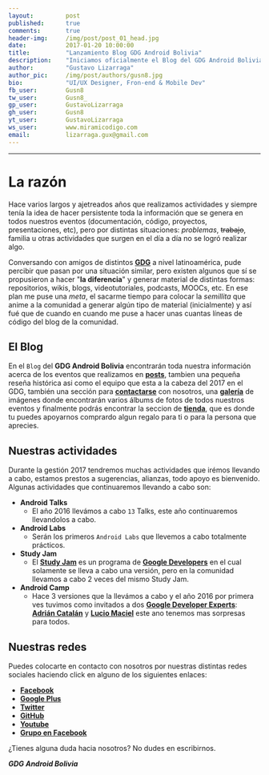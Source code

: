 ```yaml
---
layout:         post
published:      true
comments:       true
header-img:     /img/post/post_01_head.jpg
date:           2017-01-20 10:00:00
title:          "Lanzamiento Blog GDG Android Bolivia"
description:    "Iniciamos oficialmente el Blog del GDG Android Bolivia, donde tendremos persistente toda información que se genere en la comunidad."
author:         "Gustavo Lizarraga"
author_pic:     /img/post/authors/gusn8.jpg
bio:            "UI/UX Designer, Fron-end & Mobile Dev"
fb_user:        Gusn8
tw_user:        Gusn8_
gp_user:        GustavoLizarraga
gh_user:        Gusn8
yt_user:        GustavoLizarraga
ws_user:        www.miramicodigo.com
email:          lizarraga.gux@gmail.com
---
```

***
# La razón

Hace varios largos y ajetreados años que realizamos actividades y siempre tenía la idea de hacer persistente toda la información que se genera en todos nuestros eventos (documentación, código, proyectos, presentaciones, etc), pero por distintas situaciones: *problemas*, ~~trabajo~~, familia u otras actividades que surgen en el día a día no se logró realizar algo.

Conversando con amigos de distintos **[GDG](http://developers.google.com/groups/)** a nivel latinoamérica, pude percibir que pasan por una situación similar, pero existen algunos que sí se propusieron a hacer "**la diferencia**" y generar material de distintas formas: repositorios, wikis, blogs, videotutoriales, podcasts, MOOCs, etc. En ese plan me puse una *meta*, el sacarme tiempo para colocar la *semillita* que anime a la comunidad a generar algún tipo de material (inicialmente) y así fué que de cuando en cuando me puse a hacer unas cuantas líneas de código del blog de la comunidad.

## El Blog

En el `Blog` del **GDG Android Bolivia** encontrarán toda nuestra información acerca de los eventos que realizamos en **[posts](/)**, tambien una pequeña reseña histórica asi como el equipo que esta a la cabeza del 2017 en el GDG, también una sección para **[contactarse](/contacto)** con nosotros, una **[galería](/galeria)** de imágenes donde encontrarán varios álbums de fotos de todos nuestros eventos y finalmente podrás encontrar la seccion de **[tienda](/tienda)**, que es donde tu puedes apoyarnos comprardo algun regalo para ti o para la persona que aprecies.

## Nuestras actividades

Durante la gestión 2017 tendremos muchas actividades que irémos llevando a cabo, estamos prestos a sugerencias, alianzas, todo apoyo es bienvenido.
Algunas actividades que continuaremos llevando a cabo son:

* **Android Talks**
    - El año 2016 llevámos a cabo `13` Talks, este año continuaremos llevandolos a cabo.
* **Android Labs**
    - Serán los primeros `Android Labs` que llevemos a cabo totalmente prácticos.
* **Study Jam**
    - El **[Study Jam](http://developerstudyjams.com/)** es un programa de **[Google Developers](https://developers.google.com)** en el cual solamente se lleva a cabo una versión, pero en la comunidad llevamos a cabo 2 veces del mismo Study Jam.
* **Android Camp**
    - Hace 3 versiones que la llevámos a cabo y el año 2016 por primera ves tuvimos como invitados a dos **[Google Developer Experts](https://developers.google.com/experts/)**: **[Adrián Catalán](https://developers.google.com/experts/people/asd)** y **[Lucio Maciel](https://developers.google.com/experts/people/lucio-maciel.html)** este ano tenemos mas sorpresas para todos.

## Nuestras redes

Puedes colocarte en contacto con nosotros por nuestras distintas redes sociales haciendo click en alguno de los siguientes enlaces:

* **[Facebook](https://www.facebook.com/GDGAndroid.Bo)**
* **[Google Plus](https://www.plus.google.com/+AndroidboliviaOrg)**
* **[Twitter](https://twitter.com/GDGAndroidBo)**
* **[GitHub](https://www.github.com/GDGAndroidBolivia)**
* **[Youtube](https://www)**
* **[Grupo en Facebook](https://www.facebook.com/groups/GDGAndroidBolivia)** 

¿Tienes alguna duda hacia nosotros? No dudes en escribirnos.

***GDG Android Bolivia***

